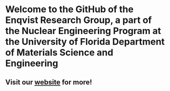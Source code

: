 # Welcome to the GitHub of the Enqvist Research Group, a part of the Nuclear Engineering Program at the University of Florida Department of Materials Science and Engineering
## Visit our [website](https://enqvist.mse.ufl.edu/) for more! 
